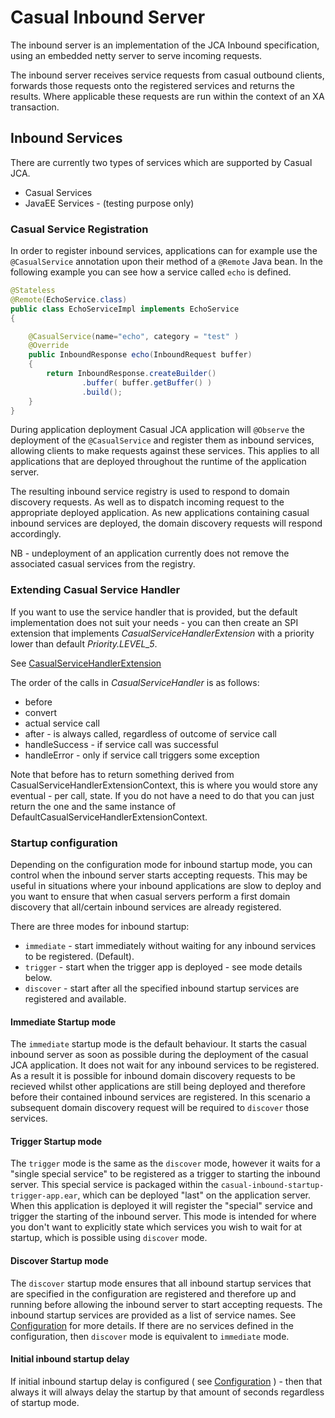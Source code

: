 # Casual Inbound Server

The inbound server is an implementation of the JCA Inbound specification, using an embedded netty server 
to serve incoming requests.

The inbound server receives service requests from casual outbound clients, forwards those requests 
onto the registered services and returns the results. Where applicable these requests are run within the 
context of an XA transaction.

## Inbound Services

There are currently two types of services which are supported by Casual JCA.
* Casual Services
* JavaEE Services - (testing purpose only)

### Casual Service Registration

In order to register inbound services, applications can for example use the `@CasualService` annotation upon their
method of a `@Remote` Java bean.
In the following example you can see how a service called `echo` is defined.

```java
@Stateless
@Remote(EchoService.class)
public class EchoServiceImpl implements EchoService
{

    @CasualService(name="echo", category = "test" )
    @Override
    public InboundResponse echo(InboundRequest buffer)
    {
        return InboundResponse.createBuilder()
                .buffer( buffer.getBuffer() )
                .build();
    }
}
``` 
During application deployment Casual JCA application will `@Observe` the deployment of the `@CasualService` and 
register them as inbound services, allowing clients to make requests against these services.
This applies to all applications that are deployed throughout the runtime of the application server.

The resulting inbound service registry is used to respond to domain discovery requests. As well as to dispatch incoming
request to the appropriate deployed application. As new applications containing casual inbound services are deployed, 
the domain discovery requests will respond accordingly.

NB - undeployment of an application currently does not remove the associated casual services from the registry.

### Extending Casual Service Handler

If you want to use the service handler that is provided, but the default implementation does not suit your needs - you can then
create an SPI extension that implements *CasualServiceHandlerExtension* with a priority lower than default *Priority.LEVEL_5*.

See [CasualServiceHandlerExtension](casual/casual-inbound-handler-api/src/main/java/se/laz/casual/jca/inbound/handler/service/CasualServiceHandlerExtension.java)

The order of the calls in *CasualServiceHandler* is as follows:
* before
* convert
* actual service call
* after - is always called, regardless of outcome of service call
* handleSuccess - if service call was successful
* handleError - only if service call triggers some exception

Note that before has to return something derived from CasualServiceHandlerExtensionContext, this is where you would store any eventual - per call, state.
If you do not have a need to do that you can just return the one and the same instance of DefaultCasualServiceHandlerExtensionContext.

### Startup configuration

Depending on the configuration mode for inbound startup mode, you can control when the inbound server starts accepting requests.
This may be useful in situations where your inbound applications are slow to deploy and you want to ensure that 
when casual servers perform a first domain discovery that all/certain inbound services are already registered.

There are three modes for inbound startup:
* `immediate` - start immediately without waiting for any inbound services to be registered. (Default).
* `trigger` - start when the trigger app is deployed - see mode details below.
* `discover` - start after all the specified inbound startup services are registered and available. 

#### Immediate Startup mode

The `immediate` startup mode is the default behaviour. 
It starts the casual inbound server as soon as possible during the deployment of the casual JCA application. 
It does not wait for any inbound services to be registered.
As a result it is possible for inbound domain discovery requests to be recieved whilst other applications are
still being deployed and therefore before their contained inbound services are registered.
In this scenario a subsequent domain discovery request will be required to `discover` those services.

#### Trigger Startup mode

The `trigger` mode is the same as the `discover` mode, however it waits for a "single special service" 
to be registered as a trigger to starting the inbound server.
This special service is packaged within the `casual-inbound-startup-trigger-app.ear`, which can be deployed "last"
on the application server. When this application is deployed it will register the "special" service and trigger
the starting of the inbound server.
This mode is intended for where you don't want to explicitly state which services you wish to wait for at startup, 
which is possible using `discover` mode.

#### Discover Startup mode

The `discover` startup mode ensures that all inbound startup services that are specified in the configuration are 
registered and therefore up and running before allowing the inbound server to start accepting requests.
The inbound startup services are provided as a list of service names. See [Configuration](README.md#configuration) for more details. 
If there are no services defined in the configuration, then `discover` mode is equivalent to `immediate` mode.

#### Initial inbound startup delay
If initial inbound startup delay is configured ( see [Configuration](README.md#configuration) ) - 
then that always it will always delay the startup by that amount of seconds regardless of startup mode.
